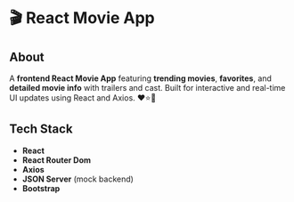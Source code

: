 # 🎬 React Movie App

## About
A **frontend React Movie App** featuring **trending movies**, **favorites**, and **detailed movie info** with trailers and cast. Built for interactive and real-time UI updates using React and Axios. ❤️⭐🎥

## Tech Stack
- **React**  
- **React Router Dom**  
- **Axios**  
- **JSON Server** (mock backend)  
- **Bootstrap** 

